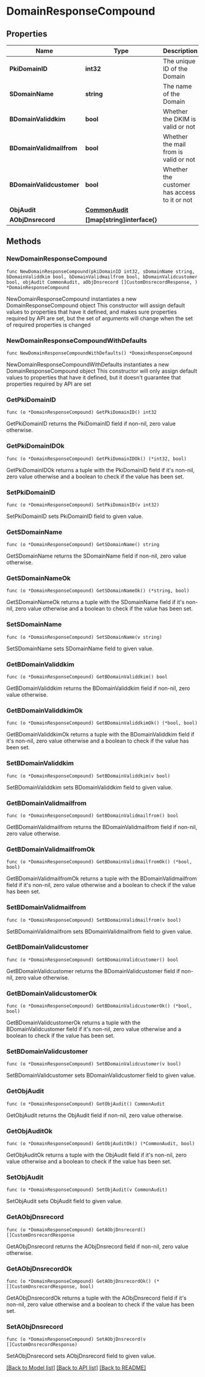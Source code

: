 # DomainResponseCompound

## Properties

Name | Type | Description | Notes
------------ | ------------- | ------------- | -------------
**PkiDomainID** | **int32** | The unique ID of the Domain | 
**SDomainName** | **string** | The name of the Domain | 
**BDomainValiddkim** | **bool** | Whether the DKIM is valid or not | 
**BDomainValidmailfrom** | **bool** | Whether the mail from is valid or not | 
**BDomainValidcustomer** | **bool** | Whether the customer has access to it or not | 
**ObjAudit** | [**CommonAudit**](CommonAudit.md) |  | 
**AObjDnsrecord** | **[]map[string]interface{}** |  | 

## Methods

### NewDomainResponseCompound

`func NewDomainResponseCompound(pkiDomainID int32, sDomainName string, bDomainValiddkim bool, bDomainValidmailfrom bool, bDomainValidcustomer bool, objAudit CommonAudit, aObjDnsrecord []CustomDnsrecordResponse, ) *DomainResponseCompound`

NewDomainResponseCompound instantiates a new DomainResponseCompound object
This constructor will assign default values to properties that have it defined,
and makes sure properties required by API are set, but the set of arguments
will change when the set of required properties is changed

### NewDomainResponseCompoundWithDefaults

`func NewDomainResponseCompoundWithDefaults() *DomainResponseCompound`

NewDomainResponseCompoundWithDefaults instantiates a new DomainResponseCompound object
This constructor will only assign default values to properties that have it defined,
but it doesn't guarantee that properties required by API are set

### GetPkiDomainID

`func (o *DomainResponseCompound) GetPkiDomainID() int32`

GetPkiDomainID returns the PkiDomainID field if non-nil, zero value otherwise.

### GetPkiDomainIDOk

`func (o *DomainResponseCompound) GetPkiDomainIDOk() (*int32, bool)`

GetPkiDomainIDOk returns a tuple with the PkiDomainID field if it's non-nil, zero value otherwise
and a boolean to check if the value has been set.

### SetPkiDomainID

`func (o *DomainResponseCompound) SetPkiDomainID(v int32)`

SetPkiDomainID sets PkiDomainID field to given value.


### GetSDomainName

`func (o *DomainResponseCompound) GetSDomainName() string`

GetSDomainName returns the SDomainName field if non-nil, zero value otherwise.

### GetSDomainNameOk

`func (o *DomainResponseCompound) GetSDomainNameOk() (*string, bool)`

GetSDomainNameOk returns a tuple with the SDomainName field if it's non-nil, zero value otherwise
and a boolean to check if the value has been set.

### SetSDomainName

`func (o *DomainResponseCompound) SetSDomainName(v string)`

SetSDomainName sets SDomainName field to given value.


### GetBDomainValiddkim

`func (o *DomainResponseCompound) GetBDomainValiddkim() bool`

GetBDomainValiddkim returns the BDomainValiddkim field if non-nil, zero value otherwise.

### GetBDomainValiddkimOk

`func (o *DomainResponseCompound) GetBDomainValiddkimOk() (*bool, bool)`

GetBDomainValiddkimOk returns a tuple with the BDomainValiddkim field if it's non-nil, zero value otherwise
and a boolean to check if the value has been set.

### SetBDomainValiddkim

`func (o *DomainResponseCompound) SetBDomainValiddkim(v bool)`

SetBDomainValiddkim sets BDomainValiddkim field to given value.


### GetBDomainValidmailfrom

`func (o *DomainResponseCompound) GetBDomainValidmailfrom() bool`

GetBDomainValidmailfrom returns the BDomainValidmailfrom field if non-nil, zero value otherwise.

### GetBDomainValidmailfromOk

`func (o *DomainResponseCompound) GetBDomainValidmailfromOk() (*bool, bool)`

GetBDomainValidmailfromOk returns a tuple with the BDomainValidmailfrom field if it's non-nil, zero value otherwise
and a boolean to check if the value has been set.

### SetBDomainValidmailfrom

`func (o *DomainResponseCompound) SetBDomainValidmailfrom(v bool)`

SetBDomainValidmailfrom sets BDomainValidmailfrom field to given value.


### GetBDomainValidcustomer

`func (o *DomainResponseCompound) GetBDomainValidcustomer() bool`

GetBDomainValidcustomer returns the BDomainValidcustomer field if non-nil, zero value otherwise.

### GetBDomainValidcustomerOk

`func (o *DomainResponseCompound) GetBDomainValidcustomerOk() (*bool, bool)`

GetBDomainValidcustomerOk returns a tuple with the BDomainValidcustomer field if it's non-nil, zero value otherwise
and a boolean to check if the value has been set.

### SetBDomainValidcustomer

`func (o *DomainResponseCompound) SetBDomainValidcustomer(v bool)`

SetBDomainValidcustomer sets BDomainValidcustomer field to given value.


### GetObjAudit

`func (o *DomainResponseCompound) GetObjAudit() CommonAudit`

GetObjAudit returns the ObjAudit field if non-nil, zero value otherwise.

### GetObjAuditOk

`func (o *DomainResponseCompound) GetObjAuditOk() (*CommonAudit, bool)`

GetObjAuditOk returns a tuple with the ObjAudit field if it's non-nil, zero value otherwise
and a boolean to check if the value has been set.

### SetObjAudit

`func (o *DomainResponseCompound) SetObjAudit(v CommonAudit)`

SetObjAudit sets ObjAudit field to given value.


### GetAObjDnsrecord

`func (o *DomainResponseCompound) GetAObjDnsrecord() []CustomDnsrecordResponse`

GetAObjDnsrecord returns the AObjDnsrecord field if non-nil, zero value otherwise.

### GetAObjDnsrecordOk

`func (o *DomainResponseCompound) GetAObjDnsrecordOk() (*[]CustomDnsrecordResponse, bool)`

GetAObjDnsrecordOk returns a tuple with the AObjDnsrecord field if it's non-nil, zero value otherwise
and a boolean to check if the value has been set.

### SetAObjDnsrecord

`func (o *DomainResponseCompound) SetAObjDnsrecord(v []CustomDnsrecordResponse)`

SetAObjDnsrecord sets AObjDnsrecord field to given value.



[[Back to Model list]](../README.md#documentation-for-models) [[Back to API list]](../README.md#documentation-for-api-endpoints) [[Back to README]](../README.md)


